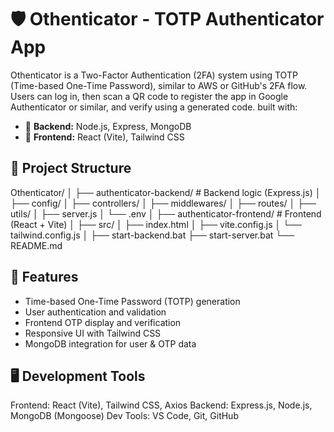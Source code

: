 # 🛡️ Othenticator - TOTP Authenticator App

Othenticator is a Two-Factor Authentication (2FA) system using TOTP (Time-based One-Time Password), similar to AWS or GitHub's 2FA flow. Users can log in, then scan a QR code to register the app in Google Authenticator or similar, and verify using a generated code.
built with:

- 🔧 **Backend:** Node.js, Express, MongoDB
- 🎨 **Frontend:** React (Vite), Tailwind CSS

## 📁 Project Structure

Othenticator/
│
├── authenticator-backend/ # Backend logic (Express.js)
│ ├── config/
│ ├── controllers/
│ ├── middlewares/
│ ├── routes/
│ ├── utils/
│ ├── server.js
│ └── .env
│
├── authenticator-frontend/ # Frontend (React + Vite)
│ ├── src/
│ ├── index.html
│ ├── vite.config.js
│ └── tailwind.config.js
│
├── start-backend.bat
├── start-server.bat
└── README.md

## 🚀 Features
- Time-based One-Time Password (TOTP) generation
- User authentication and validation
- Frontend OTP display and verification
- Responsive UI with Tailwind CSS
- MongoDB integration for user & OTP data

## 🖥️ Development Tools
Frontend: React (Vite), Tailwind CSS, Axios
Backend: Express.js, Node.js, MongoDB (Mongoose)
Dev Tools: VS Code, Git, GitHub